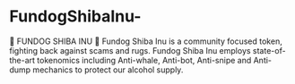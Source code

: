# FundogShibaInu-
🔸 FUNDOG SHIBA INU 🔸  Fundog Shiba Inu is a community focused token, fighting back against scams and rugs. Fundog Shiba Inu employs state-of-the-art tokenomics including Anti-whale, Anti-bot, Anti-snipe and Anti-dump mechanics to protect our alcohol supply.
